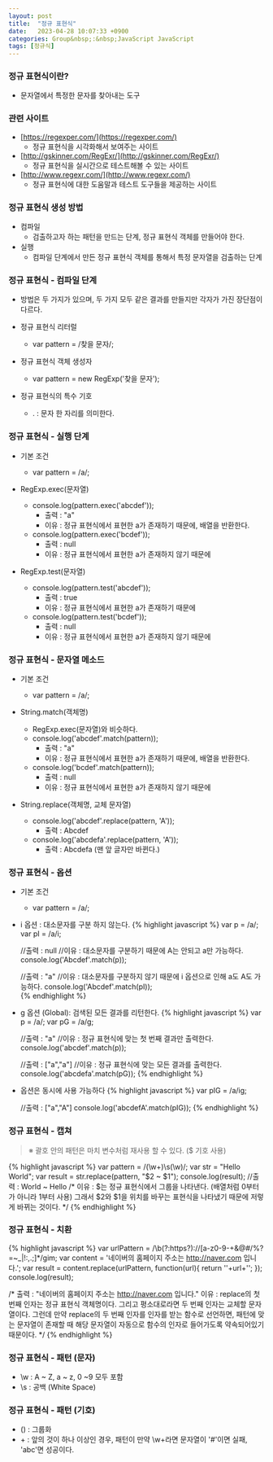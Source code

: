 ```yaml
---
layout: post
title:  "정규 표현식"
date:   2023-04-28 10:07:33 +0900
categories: Group&nbsp;:&nbsp;JavaScript JavaScript
tags: [정규식]
---
```


### 정규 표현식이란?

- 문자열에서 특정한 문자를 찾아내는 도구

### 관련 사이트

- [https://regexper.com/](https://regexper.com/)
    - 정규 표현식을 시각화해서 보여주는 사이트
- [http://gskinner.com/RegExr/](http://gskinner.com/RegExr/)
    - 정규 표현식을 실시간으로 테스트해볼 수 있는 사이트
- [http://www.regexr.com/](http://www.regexr.com/)
    - 정규 표현식에 대한 도움말과 테스트 도구들을 제공하는 사이트 
                
### 정규 표현식 생성 방법

- 컴파일
    - 검출하고자 하는 패턴을 만드는 단계, 정규 표현식 객체를 만들어야 한다.
- 실행
    - 컴파일 단계에서 만든 정규 표현식 객체를 통해서 특정 문자열을 검출하는 단계
                
### 정규 표현식 - 컴파일 단계

- 방법은 두 가지가 있으며, 두 가지 모두 같은 결과를 만들지만 각자가 가진 장단점이 다르다.

- 정규 표현식 리터럴  
    - var pattern = /찾을 문자/;
-  정규 표현식 객체 생성자  
    - var pattern = new RegExp('찾을 문자');  
-  정규 표현식의 특수 기호  
    - . : 문자 한 자리를 의미한다.  
                
### 정규 표현식 - 실행 단계

- 기본 조건
    - var pattern = /a/;

-  RegExp.exec(문자열)
    - console.log(pattern.exec('abcdef'));
        - 출력 : "a"
        - 이유 : 정규 표현식에서 표현한 a가 존재하기 때문에, 배열을 반환한다.
    - console.log(pattern.exec('bcdef'));
        - 출력 : null
        - 이유 : 정규 표현식에서 표현한 a가 존재하지 않기 때문에
-  RegExp.test(문자열)
    - console.log(pattern.test('abcdef'));
        - 출력 : true
        - 이유 : 정규 표현식에서 표현한 a가 존재하기 때문에
    - console.log(pattern.test('bcdef'));
        - 출력 : null
        - 이유 : 정규 표현식에서 표현한 a가 존재하지 않기 때문에
                    
### 정규 표현식 - 문자열 메소드

- 기본 조건
    - var pattern = /a/;

-  String.match(객체명)
    - RegExp.exec(문자열)와 비슷하다.
    - console.log('abcdef'.match(pattern));
        - 출력 : "a"
        - 이유 : 정규 표현식에서 표현한 a가 존재하기 때문에, 배열을 반환한다.
    - console.log('bcdef'.match(pattern));
        - 출력 : null
        - 이유 : 정규 표현식에서 표현한 a가 존재하지 않기 때문에
-  String.replace(객체명, 교체 문자열)
    - console.log('abcdef'.replace(pattern, 'A'));
        - 출력 : Abcdef
    - console.log('abcdefa'.replace(pattern, 'A'));
        - 출력 : Abcdefa (맨 앞 글자만 바뀐다.)
                
### 정규 표현식 - 옵션

- 기본 조건
    - var pattern = /a/;

-  i 옵션 : 대소문자를 구분 하지 않는다.
    {% highlight javascript %}
    var p = /a/;
    var pI = /a/i;

    //출력 : null
    //이유 : 대소문자를 구분하기 때문에 A는 안되고 a만 가능하다.
    console.log('Abcdef'.match(p));

    //출력 : "a"
    //이유 : 대소문자를 구분하지 않기 때문에 i 옵션으로 인해 a도 A도 가능하다.
    console.log('Abcdef'.match(pI));  
    {% endhighlight %}
-  g 옵션 (Global): 검색된 모든 결과를 리턴한다.
    {% highlight javascript %}
    var p = /a/;
    var pG = /a/g;

    //출력 : "a"
    //이유 : 정규 표현식에 맞는 첫 번째 결과만 출력한다.
    console.log('abcdef'.match(p));

    //출력 : ["a","a"]
    //이유 : 정규 표현식에 맞는 모든 결과를 출력한다.
    console.log('abcdefa'.match(pG));
    {% endhighlight %}
-  옵션은 동시에 사용 가능하다
    {% highlight javascript %}
    var pIG = /a/ig;

    //출력 : ["a","A"]
    console.log('abcdefA'.match(pIG));
    {% endhighlight %}
    
### 정규 표현식 - 캡쳐

>※ 괄호 안의 패턴은 마치 변수처럼 재사용 할 수 있다. ($ 기호 사용)

{% highlight javascript %}
var pattern = /(\w+)\s(\w)/;
var str = "Hello World";
var result = str.replace(pattern, "$2 ~ $1");
console.log(result);    //출력 : World ~ Hello
/*
    이유 : $는 정규 표현식에서 그룹을 나타낸다. (배열처럼 0부터가 아니라 1부터 사용)
    그래서 $2와 $1을 위치를 바꾸는 표현식을 나타냈기 때문에 저렇게 바뀌는 것이다.
*/
{% endhighlight %}
    
### 정규 표현식 - 치환

{% highlight javascript %}
var urlPattern = /\b(?:https?):\/\/[a-z0-9-+&@#\/%?=~_|!:,.;]*/gim;
var content = '네이버의 홈페이지 주소는 http://naver.com 입니다.';
var result = content.replace(urlPattern, function(url){
    return ''+url+'';
});
console.log(result);

/*
출력 : "네이버의 홈페이지 주소는 http://naver.com 입니다."
이유 :
    replace의 첫번째 인자는 정규 표현식 객체명이다.
    그리고 평소대로라면 두 번째 인자는 교체할 문자열이다.
    그런데 만약 replace의 두 번째 인자를 인자를 받는 함수로 선언하면,
    패턴에 맞는 문자열이 존재할 때
    해당 문자열이 자동으로 함수의 인자로 들어가도록 약속되어있기 때문이다.
*/
{% endhighlight %}
    
### 정규 표현식 - 패턴 (문자)

- \w : A ~ Z, a ~ z, 0 ~9 모두 포함
- \s : 공백 (White Space)
    
### 정규 표현식 - 패턴 (기호)

- () : 그룹화
- \+ : 앞의 것이 하나 이상인 경우, 패턴이 만약 \w+라면 문자열이 '#'이면 실패, 'abc'면 성공이다.